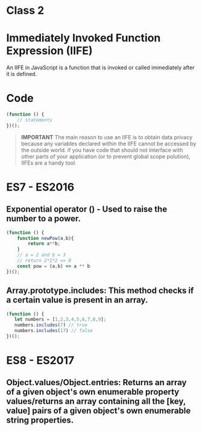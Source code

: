 # Class 2

# Immediately Invoked Function Expression (IIFE)

An IIFE in JavaScript is a function that is invoked or called immediately after it is defined.

# Code

```js
(function () {
    // statements
})();
```

> **IMPORTANT**
> The main reason to use an IIFE is to obtain data privacy because any variables declared within the IIFE cannot be accessed by the outside world.
> if you have code that should not interface with other parts of your application (or to prevent global scope polution), IIFEs are a handy tool.

# ES7 - ES2016

## Exponential operator () - Used to raise the number to a power.

```js
(function () {
    function newPow(a,b){
        return a**b;
    }
    // a = 2 and b = 3
    // return 2*2*2 => 8
    const pow = (a,b) => a ** b
})();
```

## Array.prototype.includes: This method checks if a certain value is present in an array.

```js
(function () {
   let numbers = [1,2,3,4,5,6,7,8,9];
   numbers.includes(7) // true
   numbers.includes(17) // false
})();
```

# ES8 - ES2017 

## Object.values/Object.entries: Returns an array of a given object's own enumerable property values/returns an array containing all the [key, value] pairs of a given object's own enumerable string properties.


